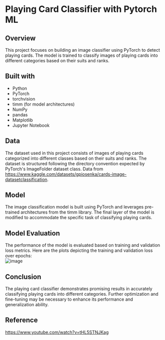 # Playing Card Classifier with Pytorch ML
## Overview
This project focuses on building an image classifier using PyTorch to detect playing cards. The model is trained to classify images of playing cards into different categories based on their suits and ranks.

## Built with
- Python
- PyTorch
- torchvision
- timm (for model architectures)
- NumPy
- pandas
- Matplotlib
- Jupyter Notebook

## Data
The dataset used in this project consists of images of playing cards categorized into different classes based on their suits and ranks. The dataset is structured following the directory convention expected by PyTorch's ImageFolder dataset class. Data from https://www.kaggle.com/datasets/gpiosenka/cards-image-datasetclassification.

## Model
The image classification model is built using PyTorch and leverages pre-trained architectures from the timm library. The final layer of the model is modified to accommodate the specific task of classifying playing cards. 

## Model Evaluation
The performance of the model is evaluated based on training and validation loss metrics. Here are the plots depicting the training and validation loss over epochs:<br>
![image](https://github.com/DeZhaysun/PlayingCardRecognition/assets/61562373/d8deab5a-2caa-43f5-833a-0b87c39c39c3)



## Conclusion
The playing card classifier demonstrates promising results in accurately classifying playing cards into different categories. Further optimization and fine-tuning may be necessary to enhance its performance and generalization ability.

## Reference
https://www.youtube.com/watch?v=tHL5STNJKag
